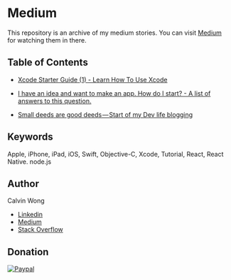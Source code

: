 # Medium

This repository is an archive of my medium stories. You can visit [Medium](https://medium.com/@calw9) for watching them in there.
	
## Table of Contents

- [Xcode Starter Guide (1) - Learn How To Use Xcode](https://medium.com/@calw9/xcode-starter-guide-1-learn-how-to-use-xcode-7b852a4619ba)

- [I have an idea and want to make an app. How do I start? - A list of answers to this question.](https://medium.com/@calw9/i-have-an-idea-and-want-to-make-an-app-how-do-i-start-a-list-of-answers-to-this-question-f82b63fb1f87)

- [Small deeds are good deeds — Start of my Dev life blogging](https://medium.com/@calw9/small-deeds-are-good-deeds-start-of-my-dev-life-blogging-ffba1f1b0b30)



## Keywords

Apple, iPhone, iPad, iOS, Swift, Objective-C, Xcode, Tutorial, React, React Native. node.js

## Author

Calvin Wong
* [Linkedin](https://www.linkedin.com/in/calw9)
* [Medium](https://medium.com/@calw9)
* [Stack Overflow](https://stackoverflow.com/users/9749232/calvin)


## Donation
	
[![Paypal](https://github.com/calw9/medium/blob/master/assets/paypal.png)](https://www.paypal.me/calw9)

